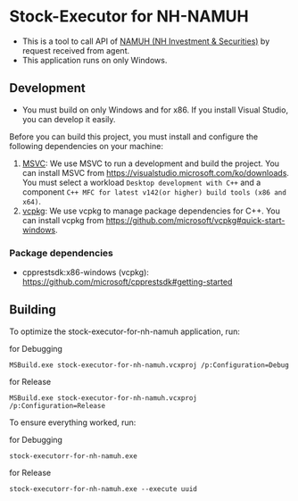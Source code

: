 # Stock-Executor for NH-NAMUH

* This is a tool to call API of [NAMUH (NH Investment & Securities)](https://www.mynamuh.com) by request received from agent.
* This application runs on only Windows.

## Development

* You must build on only Windows and for x86. If you install Visual Studio, you can develop it easily.

Before you can build this project, you must install and configure the following dependencies on your machine:

1. [MSVC](https://visualstudio.microsoft.com): We use MSVC to run a development and build the project.
   You can install MSVC from <https://visualstudio.microsoft.com/ko/downloads>.
   You must select a workload `Desktop development with C++` and a component `C++ MFC for latest v142(or higher) build tools (x86 and x64)`.
2. [vcpkg](https://github.com/microsoft/vcpkg): We use vcpkg to manage package dependencies for C++.
   You can install vcpkg from <https://github.com/microsoft/vcpkg#quick-start-windows>.

### Package dependencies

* cpprestsdk:x86-windows (vcpkg): <https://github.com/microsoft/cpprestsdk#getting-started>

## Building

To optimize the stock-executor-for-nh-namuh application, run:

for Debugging
```
MSBuild.exe stock-executor-for-nh-namuh.vcxproj /p:Configuration=Debug
```

for Release

```
MSBuild.exe stock-executor-for-nh-namuh.vcxproj /p:Configuration=Release
```

To ensure everything worked, run:

for Debugging
```
stock-executorr-for-nh-namuh.exe
```

for Release

```
stock-executorr-for-nh-namuh.exe --execute uuid
```